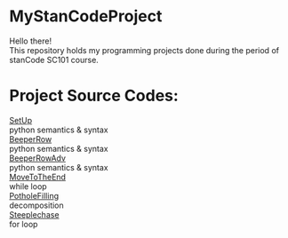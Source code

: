 # MyStanCodeProject
Hello there!\
This repository holds my programming projects done during the period of stanCode SC101 course.

# Project Source Codes:
[SetUp](SC001_lecture02/StepUp.py) \
python semantics & syntax\
[BeeperRow](SC001_lecture02/BeeperRow.py) \
python semantics & syntax\
[BeeperRowAdv](SC001_lecture02/BeeperRowAdv.py) \
python semantics & syntax\
[MoveToTheEnd](SC001_lecture02/MoveToTheEnd.py) \
while loop\
[PotholeFilling](SC001_lecture02/PotholeFilling.py) \
decomposition\
[Steeplechase](SC001_lecture02/Steeplechase.py) \
for loop
